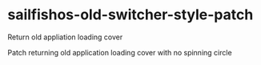 sailfishos-old-switcher-style-patch
===================================

Return old appliation loading cover

Patch returning old application loading cover with no spinning circle